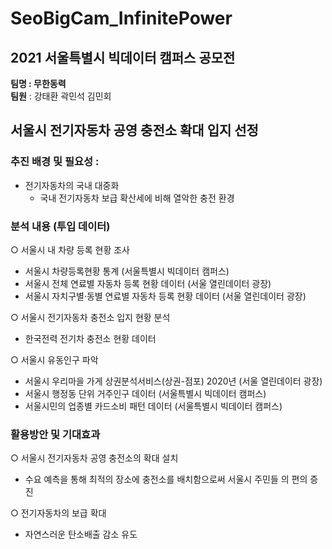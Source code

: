 # SeoBigCam_InfinitePower
## 2021 서울특별시 빅데이터 캠퍼스 공모전 

**팀명 : 무한동력**  
**팀원** : 강태환 곽민석 김민회 

## 서울시 전기자동차 공영 충전소 확대 입지 선정 

### 추진 배경 및 필요성 : 
* 전기자동차의 국내 대중화
  - 국내 전기자동차 보급 확산세에 비해 열악한 충전 환경


### 분석 내용 (투입 데이터) 
○ 서울시 내 차량 등록 현황 조사 
 - 서울시 차량등록현황 통계 (서울특별시 빅데이터 캠퍼스) 
 - 서울시 전체 연료별 자동차 등록 현황 데이터 (서울 열린데이터 광장)
 - 서울시 자치구별·동별 연료별 자동차 등록 현황 데이터
   (서울 열린데이터 광장)
 
○ 서울시 전기자동차 충전소 입지 현황 분석 
 - 한국전력 전기차 충전소 현황 데이터 

○ 서울시 유동인구 파악
 - 서울시 우리마을 가게 상권분석서비스(상권-점포) 2020년
   (서울 열린데이터 광장)
 - 서울시 행정동 단위 거주인구 데이터 (서울특별시 빅데이터 캠퍼스)
 - 서울시민의 업종별 카드소비 패턴 데이터 (서울특별시 빅데이터 캠퍼스)


### 활용방안 및 기대효과 
○ 서울시 전기자동차 공영 충전소의 확대 설치
 - 수요 예측을 통해 최적의 장소에 충전소를 배치함으로써 서울시 주민들     의 편의 증진

○ 전기자동차의 보급 확대
 - 자연스러운 탄소배출 감소 유도
